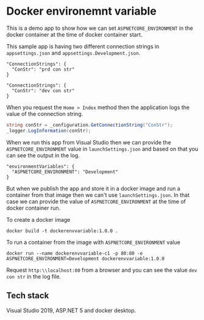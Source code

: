 # Docker environemnt variable

This is a demo app to show how we can set `ASPNETCORE_ENVIRONMENT` in the
docker container at the time of docker container start.

This sample app is having two different connection strings in `appsettings.json`
and `appsettings.Development.json`. 

```
"ConnectionStrings": {
  "ConStr": "prd con str"
}

"ConnectionStrings": {
  "ConStr": "dev con str"
}
```

When you request the `Home > Index` method then the application logs the value of 
the connection string.

```c#
string conStr = _configuration.GetConnectionString("ConStr");
_logger.LogInformation(conStr);
```

When we run this app from Visual Studio then we can provide the `ASPNETCORE_ENVIRONMENT` 
value in `launchSettings.json` and based on that you can see the output in the log.

```
"environmentVariables": {
  "ASPNETCORE_ENVIRONMENT": "Development"
}
```

But when we publish the app and store it in a docker image and run a container
from that image then we can't use `launchSettings.json`. In that case we can 
provide the value of `ASPNETCORE_ENVIRONMENT` at the time of docker container run.

To create a docker image

```
docker build -t dockerenvvariable:1.0.0 .
```

To run a container from the image with `ASPNETCORE_ENVIRONMENT` value

```
docker run --name dockerenvvariable-c1 -p 80:80 -e ASPNETCORE_ENVIRONMENT=Development dockerenvvariable:1.0.0
```

Request `http:\\localhost:80` from a browser and you can see the value `dev con str` in the 
log file.

## Tech stack

Visual Studio 2019, ASP.NET 5 and docker desktop.